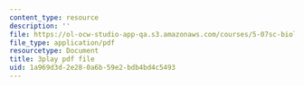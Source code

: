 ```yaml
---
content_type: resource
description: ''
file: https://ol-ocw-studio-app-qa.s3.amazonaws.com/courses/5-07sc-biological-chemistry-i-fall-2013/1a969d3d2e280a6b59e2bdb4bd4c5493_6c1jkgSynrI.pdf
file_type: application/pdf
resourcetype: Document
title: 3play pdf file
uid: 1a969d3d-2e28-0a6b-59e2-bdb4bd4c5493
---
```

